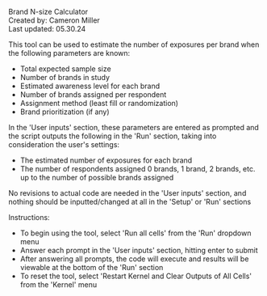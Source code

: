 Brand N-size Calculator
<br>Created by: Cameron Miller
<br>Last updated: 05.30.24

This tool can be used to estimate the number of exposures per brand when the following parameters are known:
- Total expected sample size
- Number of brands in study
- Estimated awareness level for each brand
- Number of brands assigned per respondent
- Assignment method (least fill or randomization)
- Brand prioritization (if any)

In the 'User inputs' section, these parameters are entered as prompted and the script outputs the following in the 'Run' section, taking into consideration the user's settings:
- The estimated number of exposures for each brand
- The number of respondents assigned 0 brands, 1 brand, 2 brands, etc. up to the number of possible brands assigned

No revisions to actual code are needed in the 'User inputs' section, and nothing should be inputted/changed at all in the 'Setup' or 'Run' sections

Instructions:
- To begin using the tool, select 'Run all cells' from the 'Run' dropdown menu
- Answer each prompt in the 'User inputs' section, hitting enter to submit
- After answering all prompts, the code will execute and results will be viewable at the bottom of the 'Run' section
- To reset the tool, select 'Restart Kernel and Clear Outputs of All Cells' from the 'Kernel' menu
